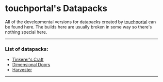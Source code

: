 # touchportal's Datapacks
All of the developmental versions for datapacks created by [touchportal](https:/github.com/touchportal) can be found here. The builds here are usually broken in some way so there's nothing special here.

---

### List of datapacks:
+ [Tinkerer's Craft](https:/github.com/touchportal/tinkererscraft)
+ [Dimensional Doors](https:/github.com/touchportal/dimensionaldoors)
+ [Harvester](https:/github.com/touchportal/harvester)

---